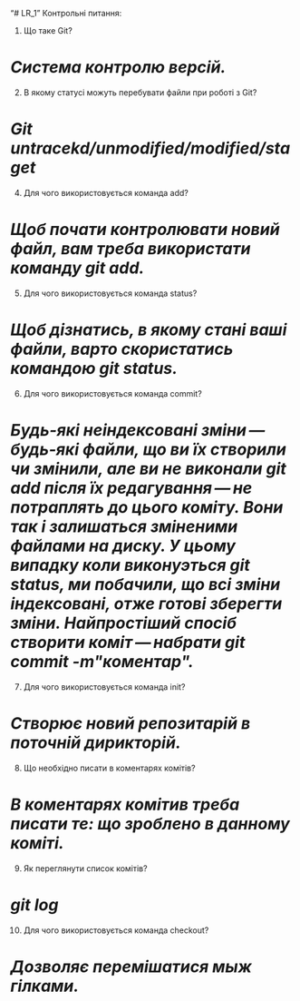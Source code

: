 “# LR_1”
Контрольні питання:
1.	Що таке Git?
# *Система контролю версій.*
2.	В якому статусі можуть перебувати файли при роботі з Git?
# *Git untracekd/unmodified/modified/staget*
4.	Для чого використовується команда add?
# *Щоб почати контролювати новий файл, вам треба використати команду git add.*
5.	Для чого використовується команда status?
# *Щоб дізнатись, в якому стані ваші файли, варто скористатись командою git status.*
6.	Для чого використовується команда commit?
# *Будь-які *неіндексовані* зміни — будь-які файли, що ви їх створили чи змінили, але ви не виконали git add після їх редагування — не потраплять до цього коміту. Вони так і залишаться зміненими файлами на  диску. У цьому випадку коли  виконуэться ***git status***, ми побачили, що всі зміни індексовані, отже готові зберегти зміни. Найпростіший спосіб створити коміт — набрати git ***commit -m"коментар"***.*
7.	Для чого використовується команда init?
# *Створює новий репозитарій в поточній дирикторій.*
8.	Що необхідно писати в коментарях комітів?
# *В коментарях комітив треба писати те: що зроблено в данному коміті.*
9.	Як переглянути список комітів?
# *git log*
10.	Для чого використовується команда checkout?
# *Дозволяє перемішатися мыж гілками.*


